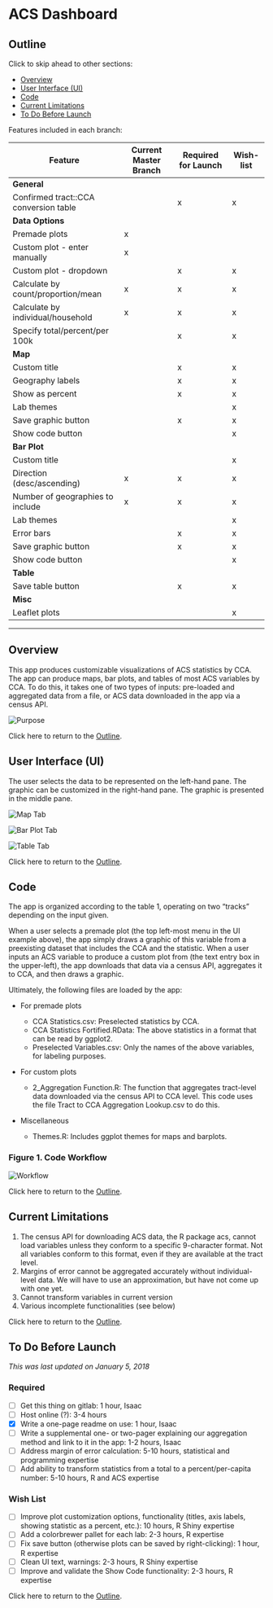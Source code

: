 # ACS Dashboard

## Outline

Click to skip ahead to other sections: 

* [Overview](README.md#overview)
* [User Interface (UI)](README.md#user-interface-ui)
* [Code](README.md#code)
* [Current Limitations](README.md#current-limitations)
* [To Do Before Launch](README.md#to-do-before-launch)

Features included in each branch:

|Feature|Current Master Branch|Required for Launch|Wish-list|
|---|---|---|---|
|**General**| | | |
|  Confirmed tract::CCA conversion table| |x|x|
|**Data Options**| | | |
|  Premade plots|x| | |
|  Custom plot - enter manually|x| | |
|  Custom plot - dropdown| |x|x|
|  Calculate by count/proportion/mean|x|x|x|
|  Calculate by individual/household|x|x|x|
|  Specify total/percent/per 100k| |x|x|
|**Map**| | | |
|  Custom title| |x|x|
|  Geography labels| |x|x|
|  Show as percent| |x|x|
|  Lab themes| | |x|
|  Save graphic button| |x|x|
|  Show code button| | |x|
|**Bar Plot**| | | |
|  Custom title| | |x|
|  Direction (desc/ascending)|x|x|x|
|  Number of geographies to include|x|x|x|
|  Lab themes| | |x|
|  Error bars| |x|x|
|  Save graphic button| |x|x|
|  Show code button| | |x|
|**Table**| | | |
|  Save table button| |x|x|
|**Misc**| | | |
|  Leaflet plots| | |x|

*************

## Overview

This app produces customizable visualizations of ACS statistics by CCA. The app can produce maps, bar plots, and tables of most ACS variables by CCA. To do this, it takes one of two types of inputs: pre-loaded and aggregated data from a file, or ACS data downloaded in the app via a census API.  

![Purpose](https://urbangitlab.uchicago.edu/ahuvia/acs_map_dashboard/raw/2018_updates/Visuals/2018-01-05-acs_dashboard_purpose.png)

Click here to return to the [Outline](README.md#outline).

## User Interface (UI)

The user selects the data to be represented on the left-hand pane. The graphic can be customized in the right-hand pane. The graphic is presented in the middle pane.

![Map Tab](https://urbangitlab.uchicago.edu/ahuvia/acs_map_dashboard/raw/2018_updates/Visuals/2018-01-05-acs_dashboard_ss1.png)

![Bar Plot Tab](https://urbangitlab.uchicago.edu/ahuvia/acs_map_dashboard/raw/2018_updates/Visuals/2018-01-05-acs_dashboard_ss2.png)

![Table Tab](https://urbangitlab.uchicago.edu/ahuvia/acs_map_dashboard/raw/2018_updates/Visuals/2018-01-05-acs_dashboard_ss3.png)

Click here to return to the [Outline](README.md#outline).


## Code

The app is organized according to the table 1, operating on two “tracks” depending on the input given. 

When a user selects a premade plot (the top left-most menu in the UI example above), the app simply draws a graphic of this variable from a preexisting dataset that includes the CCA and the statistic. When a user inputs an ACS variable to produce a custom plot from (the text entry box in the upper-left), the app downloads that data via a census API, aggregates it to CCA, and then draws a graphic.

Ultimately, the following files are loaded by the app:

* For premade plots 
    + CCA Statistics.csv: Preselected statistics by CCA.
    + CCA Statistics Fortified.RData: The above statistics in a format that can be read by ggplot2.
    + Preselected Variables.csv: Only the names of the above variables, for labeling purposes.

* For custom plots 
    + 2_Aggregation Function.R: The function that aggregates tract-level data downloaded via the census API to CCA level. This code uses the file Tract to CCA Aggregation Lookup.csv to do this.

* Miscellaneous
    + Themes.R: Includes ggplot themes for maps and barplots. 


### Figure 1. Code Workflow
![Workflow](https://urbangitlab.uchicago.edu/ahuvia/acs_map_dashboard/raw/2018_updates/Visuals/2018-01-05-acs_dashboard_workflow.png)

Click here to return to the [Outline](README.md#outline).

## Current Limitations

1.	The census API for downloading ACS data, the R package acs, cannot load variables unless they conform to a specific 9-character format. Not all variables conform to this format, even if they are available at the tract level.
2.	Margins of error cannot be aggregated accurately without individual-level data. We will have to use an approximation, but have not come up with one yet. 
3.	Cannot transform variables in current version 
4.	Various incomplete functionalities (see below)

Click here to return to the [Outline](README.md#outline).

## To Do Before Launch

*This was last updated on January 5, 2018*

### Required
- [ ] Get this thing on gitlab: 1 hour, Isaac
- [ ] Host online (?): 3-4 hours
- [x] Write a one-page readme on use: 1 hour, Isaac
- [ ] Write a supplemental one- or two-pager explaining our aggregation method and link to it in the app: 1-2 hours, Isaac
- [ ] Address margin of error calculation: 5-10 hours, statistical and programming expertise
- [ ] Add ability to transform statistics from a total to a percent/per-capita number: 5-10 hours, R and ACS expertise 

### Wish List
- [ ] Improve plot customization options, functionality (titles, axis labels, showing statistic as a percent, etc.): 10 hours, R Shiny expertise
- [ ] Add a colorbrewer pallet for each lab: 2-3 hours, R expertise 
- [ ] Fix save button (otherwise plots can be saved by right-clicking): 1 hour, R expertise
- [ ] Clean UI text, warnings: 2-3 hours, R Shiny expertise 
- [ ] Improve and validate the Show Code functionality: 2-3 hours, R expertise 

Click here to return to the [Outline](README.md#outline).










